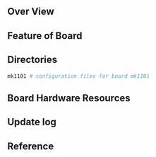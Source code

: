 ## Over View

## Feature of Board

## Directories

```sh
mk1101 # configuration files for board mk1101
```

## Board Hardware Resources

## Update log

## Reference

